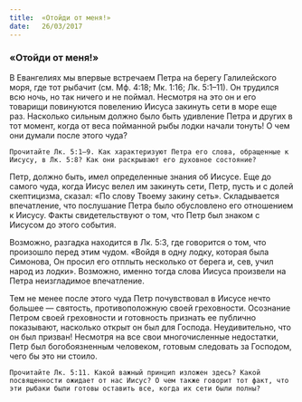 ```yaml
---
title:  «Отойди от меня!»
date:   26/03/2017
---
```


### «Отойди от меня!» 

В Евангелиях мы впервые встречаем Петра на берегу Галилейского моря, где тот рыбачит (см. Мф. 4:18; Мк. 1:16; Лк. 5:1–11). Он трудился всю ночь, но так ничего и не поймал. Несмотря на это он и его товарищи повинуются повелению Иисуса закинуть сети в море еще раз. Насколько сильным должно было быть удивление Петра и других в тот момент, когда от веса пойманной рыбы лодки начали тонуть! О чем они думали после этого чуда? 

`Прочитайте Лк. 5:1–9. Как характеризуют Петра его слова, обращенные к Иисусу, в Лк. 5:8? Как они раскрывают его духовное состояние?` 

Петр, должно быть, имел определенные знания об Иисусе. Еще до самого чуда, когда Иисус велел им закинуть сети, Петр, пусть и с долей скептицизма, сказал: «По слову Твоему закину сеть». Складывается впечатление, что послушание Петра было обусловлено его отношением к Иисусу. Факты свидетельствуют о том, что Петр был знаком с Иисусом до этого события. 

Возможно, разгадка находится в Лк. 5:3, где говорится о том, что произошло перед этим чудом. «Войдя в одну лодку, которая была Симонова, Он просил его отплыть несколько от берега и, сев, учил народ из лодки». Возможно, именно тогда слова Иисуса произвели на Петра неизгладимое впечатление. 

Тем не менее после этого чуда Петр почувствовал в Иисусе нечто большее — святость, противоположную своей греховности. Осознание Петром своей греховности и готовность признать ее публично показывают, насколько открыт он был для Господа. Неудивительно, что он был призван! Несмотря на все свои многочисленные недостатки, Петр был богобоязненным человеком, готовым следовать за Господом, чего бы это ни стоило. 

`Прочитайте Лк. 5:11. Какой важный принцип изложен здесь? Какой посвященности ожидает от нас Иисус? О чем также говорит тот факт, что эти рыбаки были готовы оставить все, когда их сети были полны?` 
